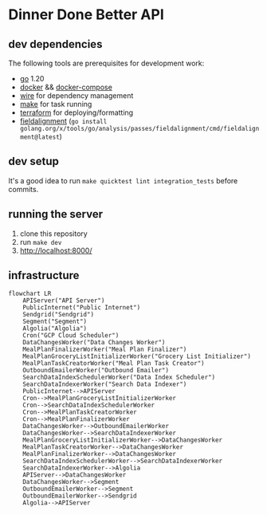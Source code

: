 # Dinner Done Better API

## dev dependencies

The following tools are prerequisites for development work:

- [go](https://golang.org/) 1.20
- [docker](https://docs.docker.com/get-docker/) &&  [docker-compose](https://docs.docker.com/compose/install/)
- [wire](https://github.com/google/wire) for dependency management
- [make](https://www.gnu.org/software/make/) for task running
- [terraform](https://learn.hashicorp.com/tutorials/terraform/install-cli) for deploying/formatting
- [fieldalignment](https://pkg.go.dev/golang.org/x/tools/go/analysis/passes/fieldalignment) (`go install golang.org/x/tools/go/analysis/passes/fieldalignment/cmd/fieldalignment@latest`)

## dev setup

It's a good idea to run `make quicktest lint integration_tests` before commits.

## running the server

1. clone this repository
2. run `make dev`
3. [http://localhost:8000/](http://localhost:8000/)

## infrastructure

```mermaid
flowchart LR
    APIServer("API Server")
    PublicInternet("Public Internet")
    Sendgrid("Sendgrid")
    Segment("Segment")
    Algolia("Algolia")
    Cron("GCP Cloud Scheduler")
    DataChangesWorker("Data Changes Worker")
    MealPlanFinalizerWorker("Meal Plan Finalizer")
    MealPlanGroceryListInitializerWorker("Grocery List Initializer")
    MealPlanTaskCreatorWorker("Meal Plan Task Creator")
    OutboundEmailerWorker("Outbound Emailer")
    SearchDataIndexSchedulerWorker("Data Index Scheduler")
    SearchDataIndexerWorker("Search Data Indexer")
    PublicInternet-->APIServer
    Cron-->MealPlanGroceryListInitializerWorker
    Cron-->SearchDataIndexSchedulerWorker
    Cron-->MealPlanTaskCreatorWorker
    Cron-->MealPlanFinalizerWorker
    DataChangesWorker-->OutboundEmailerWorker
    DataChangesWorker-->SearchDataIndexerWorker
    MealPlanGroceryListInitializerWorker-->DataChangesWorker
    MealPlanTaskCreatorWorker-->DataChangesWorker
    MealPlanFinalizerWorker-->DataChangesWorker
    SearchDataIndexSchedulerWorker-->SearchDataIndexerWorker
    SearchDataIndexerWorker-->Algolia
    APIServer-->DataChangesWorker
    DataChangesWorker-->Segment
    OutboundEmailerWorker-->Segment
    OutboundEmailerWorker-->Sendgrid
    Algolia-->APIServer
```
